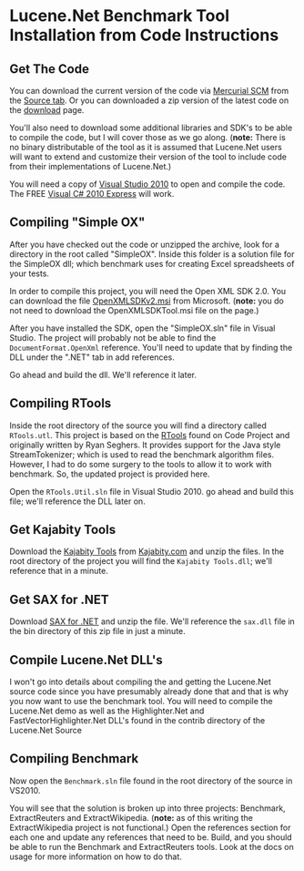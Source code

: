 # Lucene.Net Benchmark Tool Installation from Code Instructions #

## Get The Code ##

You can download the current version of the code via [Mercurial SCM](http://mercurial.selenic.com/downloads/) from the [Source tab](https://code.google.com/p/lucene-net-benchmark/source/checkout).  Or you can downloaded a zip version of the latest code on the [download](https://code.google.com/p/lucene-net-benchmark/downloads/list) page.

You'll also need to download some additional libraries and SDK's to be able to compile the code, but I will cover those as we go along.  (**note:** There is no binary distributable of the tool as it is assumed that Lucene.Net users will want to extend and customize their version of the tool to include code from their implementations of Lucene.Net.)

You will need a copy of [Visual Studio 2010](http://www.microsoft.com/visualstudio/en-us/products/2010-editions) to open and compile the code.  The FREE [Visual C# 2010 Express](http://www.microsoft.com/visualstudio/en-us/products/2010-editions/visual-csharp-express) will work.

## Compiling "Simple OX" ##

After you have checked out the code or unzipped the archive, look for a directory in the root called "SimpleOX".  Inside this folder is a solution file for the SimpleOX dll; which benchmark uses for creating Excel spreadsheets of your tests.

In order to compile this project, you will need the Open XML SDK 2.0.  You can download the file  [OpenXMLSDKv2.msi](http://www.microsoft.com/downloads/en/details.aspx?FamilyId=C6E744E5-36E9-45F5-8D8C-331DF206E0D0&displaylang=en) from Microsoft.  (**note:** you do not need to download the OpenXMLSDKTool.msi file on the page.)

After you have installed the SDK, open the "SimpleOX.sln" file in Visual Studio.  The project will probably not be able to find the `DocumentFormat.OpenXml` reference.  You'll need to update that by finding the DLL under the ".NET" tab in add references.

Go ahead and build the dll.  We'll reference it later.

## Compiling RTools ##

Inside the root directory of the source you will find a directory called `RTools.utl`.  This project is based on the [RTools](http://www.codeproject.com/KB/string/rtoolsutil.aspx) found on Code Project and originally written by Ryan Seghers.  It provides support for the Java style StreamTokenizer; which is used to read the benchmark algorithm files.  However, I had to do some surgery to the tools to allow it to work with benchmark.  So, the updated project is provided here.

Open the `RTools.Util.sln` file in Visual Studio 2010.  go ahead and build this file; we'll reference the DLL later on.

## Get Kajabity Tools ##

Download the [Kajabity Tools](http://www.kajabity.com/Tools/Kajabity%20Tools-0.1.zip) from [Kajabity.com](http://www.kajabity.com/index.php/kajabity-tools/) and unzip the files.  In the root directory of the project you will find the `Kajabity Tools.dll`; we'll reference that in a minute.

## Get SAX for .NET ##

Download [SAX for .NET](http://sourceforge.net/projects/saxdotnet/files/saxdotnet/saxdotnet%202.0/sax_dotnet_2_0.zip/download) and unzip the file.  We'll reference the `sax.dll` file in the bin directory of this zip file in just a minute.

## Compile Lucene.Net DLL's ##

I won't go into details about compiling the and getting the Lucene.Net source code since you have presumably already done that and that is why you now want to use the benchmark tool.  You will need to compile the Lucene.Net demo as well as the Highlighter.Net and FastVectorHighlighter.Net DLL's found in the contrib directory of the Lucene.Net Source

## Compiling Benchmark ##

Now open the `Benchmark.sln` file found in the root directory of the source in VS2010.

You will see that the solution is broken up into three projects: Benchmark, ExtractReuters and ExtractWikipedia.  (**note:** as of this writing the ExtractWikipedia project is not functional.)  Open the references section for each one and update any references that need to be.  Build, and you should be able to run the Benchmark and ExtractReuters tools.  Look at the docs on usage for more information on how to do that.